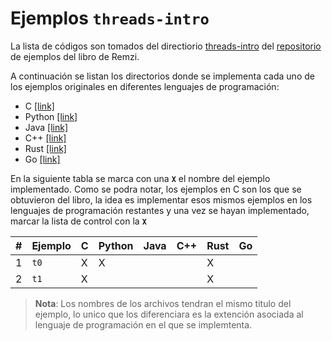 # Ejemplos `threads-intro`

La lista de códigos son tomados del directiorio [threads-intro](https://github.com/remzi-arpacidusseau/ostep-code/tree/master/threads-intro) del [repositorio](https://github.com/remzi-arpacidusseau/ostep-code/tree/master) de ejemplos del libro de Remzi.

A continuación se listan los directorios donde se implementa cada uno de los ejemplos originales en diferentes lenguajes de programación:

- C [[link]](./c/)
- Python [[link]](./python/)
- Java [[link]](./java/)
- C++ [[link]](./go/)
- Rust [[link]](./rust/)
- Go [[link]](./go/)

En la siguiente tabla se marca con una **`X`** el nombre del ejemplo implementado. Como se podra notar, los ejemplos en C son los que se obtuvieron del libro, la idea es implementar esos mismos ejemplos en los lenguajes de programación restantes y una vez se hayan implementado, marcar la lista de control con la **`X`**

| #   | Ejemplo | C   | Python | Java | C++ | Rust | Go  |
| --- | ------- | --- | ------ | ---- | --- | ---- | --- |
| 1   | `t0`    | X   | X      |      |     | X    |     |
| 2   | `t1`    | X   |        |      |     | X    |     |

> **Nota**: Los nombres de los archivos tendran el mismo titulo del ejemplo, lo unico que los diferenciara es la extención asociada al lenguaje de programación en el que se implemtenta.
